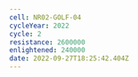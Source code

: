 ```yaml
---
cell: NR02-GOLF-04
cycleYear: 2022
cycle: 2
resistance: 2600000
enlightened: 240000
date: 2022-09-27T18:25:42.404Z
---
```

